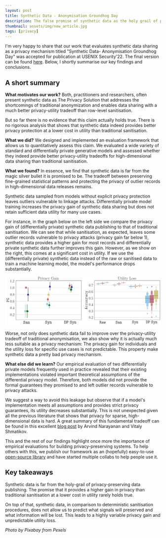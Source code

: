 ```yaml
---
layout: post
title: Synthetic Data - Anonymisation Groundhog Day
description: The false promise of synthetic data as the holy grail of privacy-preserving data publishing
thumbnail: assets/img/new_article.jpg
tags: [privacy]
---
```


I'm very happy to share that our work that evaluates synthetic data sharing as a privacy mechanism titled "Synthetic Data- Anonymisation Groundhog Day" was accepted for publication at USENIX Security'22.
The final version can be found [here](https://www.usenix.org/system/files/sec22-stadler.pdf). Below, I shortly summarise our key findings and conclusions.

A short summary
-

**What motivates our work?**
Both, practitioners and researchers, often present synthetic data as The Privacy Solution that addresses the shortcomings of traditional anonymization and
enables data sharing with a much better privacy-utility tradeoff than row-level sanitisation.

But so far there is no evidence that this claim actually holds true. There is no rigorous analysis that shows that synthetic data indeed provides better privacy protection at a lower cost in utility than traditional sanitisation. 

**What we did?**
We designed and implemented an evaluation framework that allows us to quantitatively assess this claim.
We evaluated a wide variety of standard and differentially private generative models and assessed whether they indeed provide better privacy-utility tradeoffs for high-dimensional data sharing than traditional sanitisation.

**What we found?** In essence, we find that synthetic data is far from the magic silver bullet it is promised to be.
The tradeoff between preserving fine-grained statistical patterns and protecting the privacy of outlier records in high-dimensional data releases remains.

Synthetic data sampled from models without explicit privacy protection leaves outliers vulnerable to linkage attacks.
Differentially private model training increases the privacy gain of synthetic data sharing but does not retain sufficient data utility for many use cases.

For instance, in the graph below on the left side we compare the privacy gain of (differentially private) synthetic data publishing to that of traditional sanitisation.
We can see that while sanitisation, as expected, leaves some outlier records vulnerable to privacy attacks (privacy gain far below 1), synthetic data provides a higher gain for most records and differentially private synthetic data further improves this gain.
However, as we show on the right, this comes at a significant cost in utility. If we use the (differentially private) synthetic data instead of the raw or sanitised data to train a machine learning model, the model's performance drops substantially.
 
![put](assets/img/put.png)

Worse, not only does synthetic data fail to improve over the privacy-utility tradeoff of traditional anonymisation, we also show why it is actually much less suitable as a privacy mechanism:
The privacy gain for individuals and the utility loss for specific use cases is not predictable.
This property make synthetic data a pretty bad privacy mechanism.


**What else did we learn?**
Our empirical evaluation of two differentially private models frequently used in practice revealed that their existing implementations violated important theoretical assumptions of the differential privacy model.
Therefore, both models did not provide the formal guarantees they promised to and left outlier records vulnerable to privacy attacks.

We suggest a way to avoid this leakage but observe that if a model's implementation meets all assumptions and provides strict privacy guarantees, its utility decreases substantially.
This is not unexpected given all the previous literature that shows that privacy for sparse, high-dimensional data is hard.
A great summary of this fundamental tradeoff can be found in this excellent [blog post](https://www.cs.princeton.edu/~arvindn/publications/de-anonymization-retrospective.pdf) by Arvind Narayanan and Vitaly Shmatikov.

This and the rest of our findings highlight once more the importance of empirical evaluations for building privacy-preserving systems.
To help others with this, we publish our framework as an (hopefully) easy-to-use [open-source library](https://github.com/spring-epfl/synthetic_data_release) and have started multiple collabs to help people use it.

Key takeaways
-
Synthetic data is far from the holy-grail of privacy-preserving data publishing. The promise that it provides a higher gain in privacy than traditional sanitisation at a lower cost in utility rarely holds true.

On top of that, synthetic data, in comparison to deterministic sanitisation procedures, does not allow us to predict what signals will preserved and what information will be lost.
This leads to a highly variable privacy gain and unpredictable utility loss.
  

*Photo by Pixabay from Pexels*


